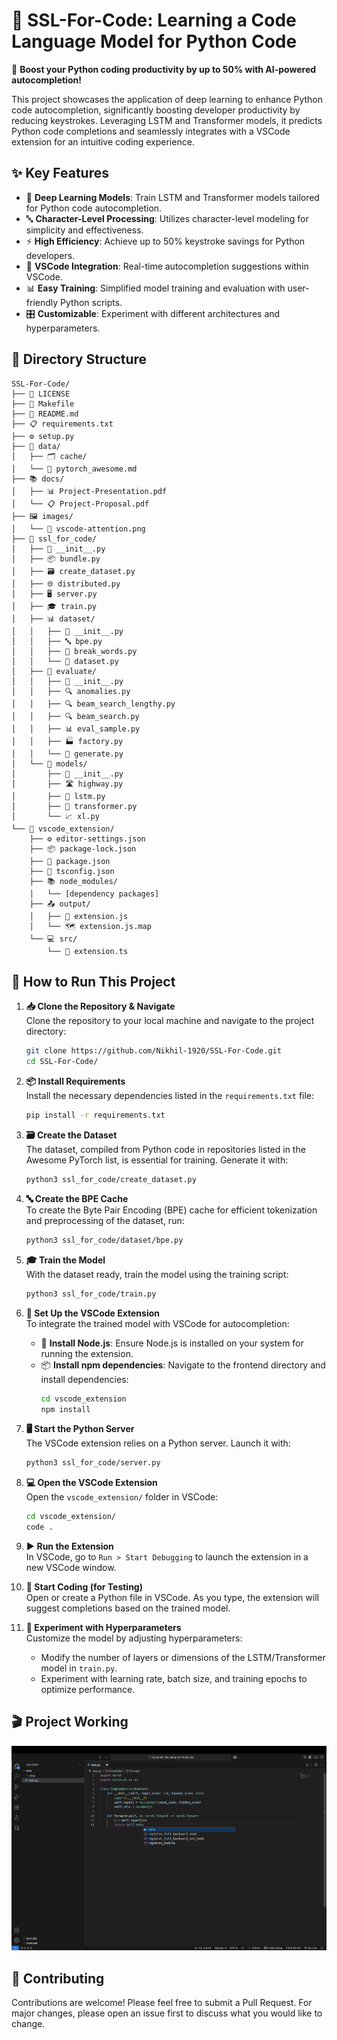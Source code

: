# 🚀 SSL-For-Code: Learning a Code Language Model for Python Code

🎯 **Boost your Python coding productivity by up to 50% with AI-powered autocompletion!**

This project showcases the application of deep learning to enhance Python code autocompletion, significantly boosting developer productivity by reducing keystrokes. Leveraging LSTM and Transformer models, it predicts Python code completions and seamlessly integrates with a VSCode extension for an intuitive coding experience.

## ✨ Key Features

- 🧠 **Deep Learning Models**: Train LSTM and Transformer models tailored for Python code autocompletion.
- 🔤 **Character-Level Processing**: Utilizes character-level modeling for simplicity and effectiveness.
- ⚡ **High Efficiency**: Achieve up to 50% keystroke savings for Python developers.
- 🔌 **VSCode Integration**: Real-time autocompletion suggestions within VSCode.
- 📊 **Easy Training**: Simplified model training and evaluation with user-friendly Python scripts.
- 🎛️ **Customizable**: Experiment with different architectures and hyperparameters.

## 📁 Directory Structure

```
SSL-For-Code/
├── 📄 LICENSE
├── 🔧 Makefile
├── 📖 README.md
├── 📋 requirements.txt
├── ⚙️ setup.py
├── 💾 data/
│   ├── 🗂️ cache/
│   └── 📄 pytorch_awesome.md
├── 📚 docs/
│   ├── 📊 Project-Presentation.pdf
│   └── 📋 Project-Proposal.pdf
├── 🖼️ images/
│   └── 🎨 vscode-attention.png
├── 🧠 ssl_for_code/
│   ├── 🐍 __init__.py
│   ├── 📦 bundle.py
│   ├── 🗃️ create_dataset.py
│   ├── 🌐 distributed.py
│   ├── 🖥️ server.py
│   ├── 🎓 train.py
│   ├── 📊 dataset/
│   │   ├── 🐍 __init__.py
│   │   ├── 🔤 bpe.py
│   │   ├── 📝 break_words.py
│   │   └── 💾 dataset.py
│   ├── 🧪 evaluate/
│   │   ├── 🐍 __init__.py
│   │   ├── 🔍 anomalies.py
│   │   ├── 🔍 beam_search_lengthy.py
│   │   ├── 🔍 beam_search.py
│   │   ├── 📊 eval_sample.py
│   │   ├── 🏭 factory.py
│   │   └── 🎯 generate.py
│   └── 🤖 models/
│       ├── 🐍 __init__.py
│       ├── 🛣️ highway.py
│       ├── 🔄 lstm.py
│       ├── 🔄 transformer.py
│       └── 📈 xl.py
└── 🔌 vscode_extension/
    ├── ⚙️ editor-settings.json
    ├── 📦 package-lock.json
    ├── 📄 package.json
    ├── 🔧 tsconfig.json
    ├── 📚 node_modules/
    │   └── [dependency packages]
    ├── 📤 output/
    │   ├── 🔗 extension.js
    │   └── 🗺️ extension.js.map
    └── 💻 src/
        └── 🔌 extension.ts
```

## 🚀 How to Run This Project

1. **📥 Clone the Repository & Navigate**  
   Clone the repository to your local machine and navigate to the project directory:  
   ```bash
   git clone https://github.com/Nikhil-1920/SSL-For-Code.git
   cd SSL-For-Code/
   ```

2. **📦 Install Requirements**  
   Install the necessary dependencies listed in the `requirements.txt` file:  
   ```bash
   pip install -r requirements.txt
   ```

3. **🗃️ Create the Dataset**  
   The dataset, compiled from Python code in repositories listed in the Awesome PyTorch list, is essential for training. Generate it with:  
   ```bash
   python3 ssl_for_code/create_dataset.py
   ```

4. **🔤 Create the BPE Cache**  
   To create the Byte Pair Encoding (BPE) cache for efficient tokenization and preprocessing of the dataset, run:  
   ```bash
   python3 ssl_for_code/dataset/bpe.py
   ```

5. **🎓 Train the Model**  
   With the dataset ready, train the model using the training script:  
   ```bash
   python3 ssl_for_code/train.py
   ```

6. **🔌 Set Up the VSCode Extension**  
   To integrate the trained model with VSCode for autocompletion:  
   - 📱 **Install Node.js**: Ensure Node.js is installed on your system for running the extension.  
   - 📦 **Install npm dependencies**: Navigate to the frontend directory and install dependencies:  
     ```bash
     cd vscode_extension
     npm install
     ```

7. **🖥️ Start the Python Server**  
   The VSCode extension relies on a Python server. Launch it with:  
   ```bash
   python3 ssl_for_code/server.py
   ```

8. **💻 Open the VSCode Extension**  
   Open the `vscode_extension/` folder in VSCode:  
   ```bash
   cd vscode_extension/
   code .
   ```

9. **▶️ Run the Extension**  
   In VSCode, go to `Run > Start Debugging` to launch the extension in a new VSCode window.

10. **🎯 Start Coding (for Testing)**  
    Open or create a Python file in VSCode. As you type, the extension will suggest completions based on the trained model.

11. **🔧 Experiment with Hyperparameters**  
    Customize the model by adjusting hyperparameters:  
    - Modify the number of layers or dimensions of the LSTM/Transformer model in `train.py`.  
    - Experiment with learning rate, batch size, and training epochs to optimize performance.

## 🎬 Project Working

<p align="center">
  <img src="images/vscode-attention.png" alt="VSCode Autocompletion" width="600"/>
</p>

## 🤝 Contributing

Contributions are welcome! Please feel free to submit a Pull Request. For major changes, please open an issue first to discuss what you would like to change.

